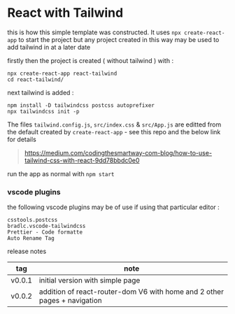 # React with Tailwind

this is how this simple template was constructed. It uses `npx create-react-app` to start the project but any project created in this way may be used to add tailwind in at a later date

firstly then the project is created ( without tailwind ) with :

```
npx create-react-app react-tailwind
cd react-tailwind/
```

next tailwind is added :

```
npm install -D tailwindcss postcss autoprefixer
npx tailwindcss init -p
```

The files `tailwind.config.js`, `src/index.css` & `src/App.js` are editted from the default created by `create-react-app` - see this repo and the below link for details

> https://medium.com/codingthesmartway-com-blog/how-to-use-tailwind-css-with-react-9dd78bbdc0e0

run the app as normal with `npm start`

### vscode plugins

the following vscode plugins may be of use if using that particular editor :

```
csstools.postcss
bradlc.vscode-tailwindcss
Prettier - Code formatte
Auto Rename Tag
```

release notes

| tag    | note                                                                     |
|--------|--------------------------------------------------------------------------|
| v0.0.1 | initial version with simple page                                         |
| v0.0.2 | addition of react-router-dom V6 with home and 2 other pages + navigation |
